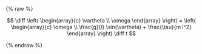 {% raw %} 

$$
\diff \left(
    \begin{array}{c}
        \vartheta \\
        \omega 
    \end{array}
    \right) = \left(
    \begin{array}{c}
        \omega \\
        \frac{g}{l} \sin(\vartheta) + \frac{\tau}{m l^2}
    \end{array}
    \right) \diff t
$$

{% endraw %} 